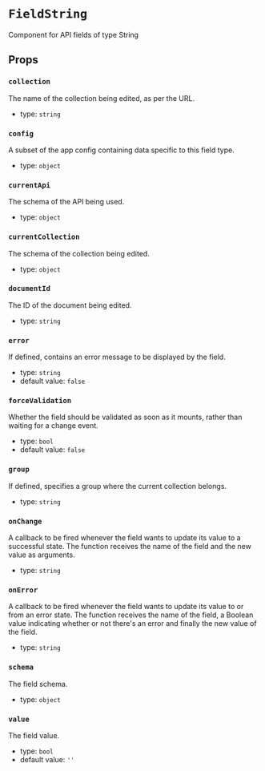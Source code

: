 `FieldString`
=============

Component for API fields of type String

Props
-----

### `collection`

The name of the collection being edited, as per the URL.

- type: `string`


### `config`

A subset of the app config containing data specific to this field type.

- type: `object`


### `currentApi`

The schema of the API being used.

- type: `object`


### `currentCollection`

The schema of the collection being edited.

- type: `object`


### `documentId`

The ID of the document being edited.

- type: `string`


### `error`

If defined, contains an error message to be displayed by the field.

- type: `string`
- default value: `false`


### `forceValidation`

Whether the field should be validated as soon as it mounts, rather than
waiting for a change event.

- type: `bool`
- default value: `false`


### `group`

If defined, specifies a group where the current collection belongs.

- type: `string`


### `onChange`

A callback to be fired whenever the field wants to update its value to
a successful state. The function receives the name of the field and the
new value as arguments.

- type: `string`


### `onError`

A callback to be fired whenever the field wants to update its value to
or from an error state. The function receives the name of the field, a
Boolean value indicating whether or not there's an error and finally the
new value of the field.

- type: `string`


### `schema`

The field schema.

- type: `object`


### `value`

The field value.

- type: `bool`
- default value: `''`

